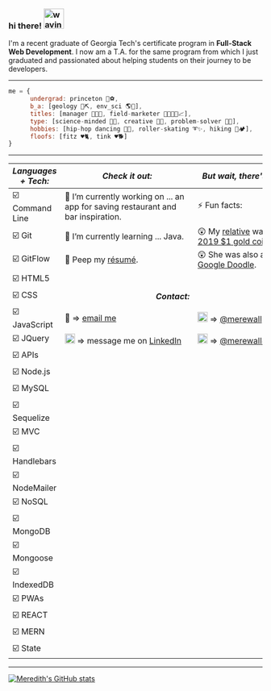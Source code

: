 ### hi there! <img src="https://editablegifs.com/gifs/gifs/raising-hand-emoji/thumbnail.gif" alt="waving smiley" width="40px" height="40px">  
  
I'm a recent graduate of <span style="">Georgia Tech's</span> certificate program in **Full-Stack Web Development**. I now am a T.A. for the same program from which I just graduated and passionated about helping students on their journey to be developers.
  
----------------------------------------
````JavaScript
me = {  
      undergrad: princeton 🐯⚽,  
      b_a: [geology 🗻⛏️, env_sci 🌎🌱],  
      titles: [manager 👩‍💼💼, field-marketer 👨‍👩‍👧‍👦📈],  
      type: [science-minded 🔬🤓, creative 🎨📐, problem-solver 🧩🧐],  
      hobbies: [hip-hop dancing 🎵💃, roller-skating ➰✨, hiking 🥾🏕️],  
      floofs: [fitz ♥️🐈, tink ♥️🐕]  
}
````
--------------------
_Languages + Tech:_ | _Check it out:_ | _But wait, there's more..._ |
--------------------|-----------------|-----------------------------|
☑️ Command Line | 🔭 I’m currently working on ... an app for saving restaurant and bar inspiration. | ⚡ Fun facts: 
☑️ Git | 🤯 I’m currently learning ... Java. | 😲 My [relative](https://www.nasa.gov/image-feature/mary-ross-a-hidden-figure) was on the [2019 $1 gold coin](https://www.usmint.gov/coins/coin-medal-programs/native-american-dollar-coins/2019-american-indians-in-space).
☑️ GitFlow | 👀 Peep my [résumé](https://merewall.github.io/Web-Dev-Resume/). | 😲 She was also a [2018 Google Doodle](https://www.google.com/doodles/mary-g-ross-110th-birthday).
☑️ HTML5 |
☑️ CSS | &nbsp;&nbsp;&nbsp;&nbsp;&nbsp;&nbsp;&nbsp;&nbsp;&nbsp;&nbsp;&nbsp;&nbsp;&nbsp;&nbsp;&nbsp;&nbsp;&nbsp;&nbsp;&nbsp;&nbsp;&nbsp;&nbsp;&nbsp;&nbsp;&nbsp;&nbsp;&nbsp;&nbsp;&nbsp;&nbsp;&nbsp;&nbsp;&nbsp;&nbsp;&nbsp;&nbsp;&nbsp;&nbsp;&nbsp;&nbsp;&nbsp;&nbsp;_**Contact:**_ | &nbsp;&nbsp;&nbsp;&nbsp;&nbsp;&nbsp;&nbsp;&nbsp;&nbsp;&nbsp;&nbsp;&nbsp;&nbsp;&nbsp;&nbsp;&nbsp;&nbsp;&nbsp;&nbsp;&nbsp;&nbsp;&nbsp;&nbsp;&nbsp;&nbsp;&nbsp;&nbsp;&nbsp;&nbsp;&nbsp;&nbsp;&nbsp;&nbsp;&nbsp;&nbsp;_**Social:**_ 
☑️ JavaScript | 📧 => [email me](mlwall@alumni.princeton.edu) | <img src="https://www.edigitalagency.com.au/wp-content/uploads/instagram-logo-svg-vector-for-print.svg" alt="Instagram logo" width="20px" height="20px"> => [@merewall](https://www.instagram.com/merewall/) 
☑️ JQuery | <img src="https://www.edigitalagency.com.au/wp-content/uploads/Linkedin-logo-icon-png.png" alt="LinkedIn logo" width="20px" height="20px">  => message me on [LinkedIn](https://www.linkedin.com/in/meredithwall/) | <img src="https://www.redditinc.com/assets/images/site/reddit-logo.png" alt="reddit logo" width="20px" height="20px"> => [@merewall85](https://www.reddit.com/user/merewall85) 
☑️ APIs | 
☑️ Node.js |
☑️ MySQL |
☑️ Sequelize |
☑️ MVC |
☑️ Handlebars |
☑️ NodeMailer |
☑️ NoSQL |
☑️ MongoDB |
☑️ Mongoose |
☑️ IndexedDB |
☑️ PWAs |
☑️ REACT |
☑️ MERN |
☑️ State |

---------------------------------------------------------------------
[![Meredith's GitHub stats](https://github-readme-stats.vercel.app/api?username=merewall)](https://github.com/merewall/github-readme-stats)
